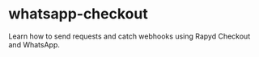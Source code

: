 # whatsapp-checkout
Learn how to send requests and catch webhooks using Rapyd Checkout and WhatsApp.
